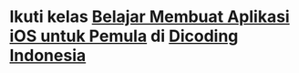 # Ikuti kelas [Belajar Membuat Aplikasi iOS untuk Pemula](https://www.dicoding.com/academies/171) di [Dicoding Indonesia](https://www.dicoding.com)

